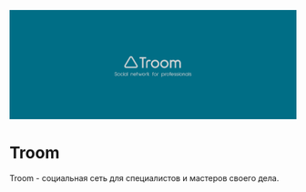 ![Alt text](./background.png "Optional title")
# Troom 
Troom - социальная сеть для специалистов и мастеров своего дела.
